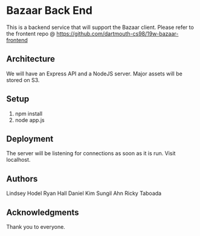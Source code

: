 # Bazaar Back End

This is a backend service that will support the Bazaar client. Please refer to the frontent repo @ https://github.com/dartmouth-cs98/19w-bazaar-frontend

## Architecture

We will have an Express API and a NodeJS server. Major assets will be stored on S3.

## Setup

1. npm install
2. node app.js

## Deployment

The server will be listening for connections as soon as it is run. Visit localhost.

## Authors

Lindsey Hodel
Ryan Hall
Daniel Kim
Sungil Ahn
Ricky Taboada

## Acknowledgments

Thank you to everyone.
